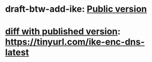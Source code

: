 # draft-btw-add-ike: [Public version](https://tools.ietf.org/html/draft-btw-add-ipsecme-ike-01)

# [diff with published version](https://www.ietf.org/rfcdiff?url1=draft-btw-add-ipsecme-ike&url2=https://raw.githubusercontent.com/boucadair/draft-btw-add-ike/master/draft-btw-add-ipsecme-ike.txt): https://tinyurl.com/ike-enc-dns-latest
